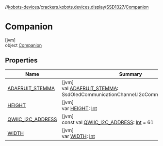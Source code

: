 //[kobots-devices](../../../../index.md)/[crackers.kobots.devices.display](../../index.md)/[SSD1327](../index.md)/[Companion](index.md)

# Companion

[jvm]\
object [Companion](index.md)

## Properties

| Name | Summary |
|---|---|
| [ADAFRUIT_STEMMA](-a-d-a-f-r-u-i-t_-s-t-e-m-m-a.md) | [jvm]<br>val [ADAFRUIT_STEMMA](-a-d-a-f-r-u-i-t_-s-t-e-m-m-a.md): SsdOledCommunicationChannel.I2cCommunicationChannel |
| [HEIGHT](-h-e-i-g-h-t.md) | [jvm]<br>var [HEIGHT](-h-e-i-g-h-t.md): [Int](https://kotlinlang.org/api/latest/jvm/stdlib/kotlin/-int/index.html) |
| [QWIIC_I2C_ADDRESS](-q-w-i-i-c_-i2-c_-a-d-d-r-e-s-s.md) | [jvm]<br>const val [QWIIC_I2C_ADDRESS](-q-w-i-i-c_-i2-c_-a-d-d-r-e-s-s.md): [Int](https://kotlinlang.org/api/latest/jvm/stdlib/kotlin/-int/index.html) = 61 |
| [WIDTH](-w-i-d-t-h.md) | [jvm]<br>var [WIDTH](-w-i-d-t-h.md): [Int](https://kotlinlang.org/api/latest/jvm/stdlib/kotlin/-int/index.html) |
